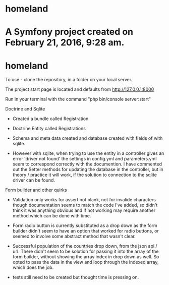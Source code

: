 homeland
===========

A Symfony project created on February 21, 2016, 9:28 am.
=======
# homeland

To use - clone the repository, in a folder on your local server.

The project start page is located and defaults from http://127.0.0.1:8000 

Run in your terminal with the command "php bin/console server:start"

Doctrine and Sqlite 

* Created a bundle called Registration

* Doctrine Entity called Registrations

* Schema and meta data created and database created with fields of with sqlite.

* However with sqlite, when trying to use the entity in a controller gives an error 'driver not found' the settings in config.yml and parameters.yml seem to correspond correctly with the documention.  I have commented out the Setter methods for updating the database in the controller, but in theory / practice it will work, if the solution to connection to the sqlite driver can be found.


Form builder and other quirks

* Validation only works for assert not blank, not for invalide characters though documentation seems to match the code I've added, so didn't think it was anything obvious and if not working may require another method which can be done with time.

* Form radio button is currently substituted as a drop down as the form builder didn't seem to have an option that worked for radio buttons, or seemed to involve some abstract method that wasn't clear.

* Successful population of the countries drop down, from the json api / url.  There didn't seem to be solution for passing it into the array of the form builder, without showing the array index in drop down as well.  So opted to pass the data in the view and loop through the indexed array, which does the job.

* tests still need to be created but thought time is pressing on.




